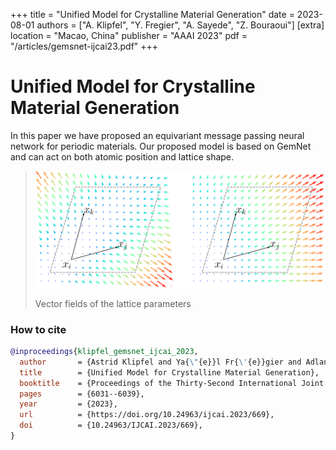 +++
title = "Unified Model for Crystalline Material Generation"
date = 2023-08-01
authors = ["A. Klipfel", "Y. Fregier", "A. Sayede", "Z. Bouraoui"]
[extra]
location = "Macao, China"
publisher = "AAAI 2023"
pdf = "/articles/gemsnet-ijcai23.pdf"
+++

# Unified Model for Crystalline Material Generation

In this paper we have proposed an equivariant message passing neural network for periodic materials. Our proposed model is based on GemNet and can act on both atomic position and lattice shape.

> ![commutative diagram](/images/articles/vector_fields.png)
> <p>Vector fields of the lattice parameters</p>

### How to cite

```bibtex
@inproceedings{klipfel_gemsnet_ijcai_2023,
  author       = {Astrid Klipfel and Ya{\"{e}}l Fr{\'{e}}gier and Adlane Sayede and Zied Bouraoui},
  title        = {Unified Model for Crystalline Material Generation},
  booktitle    = {Proceedings of the Thirty-Second International Joint Conference on Artificial Intelligence, {IJCAI} 2023, 19th-25th August 2023, Macao, SAR, China},
  pages        = {6031--6039},
  year         = {2023},
  url          = {https://doi.org/10.24963/ijcai.2023/669},
  doi          = {10.24963/IJCAI.2023/669},
}
```
